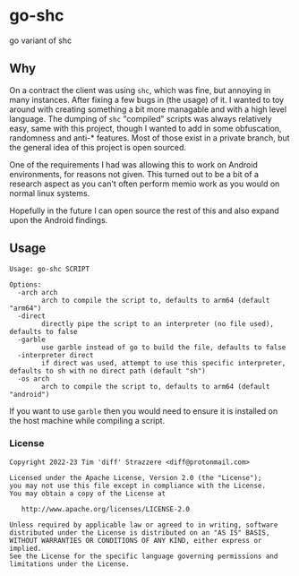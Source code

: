 # go-shc
go variant of shc

## Why

On a contract the client was using `shc`, which was fine, but annoying in many instances. After fixing a few bugs in (the usage) of it. I wanted to toy around with creating something a bit more managable and with a high level language. The dumping of `shc` "compiled" scripts was always relatively easy, same with this project, though I wanted to add in some obfuscation, randomness and anti-* features. Most of those exist in a private branch, but the general idea of this project is open sourced.

One of the requirements I had was allowing this to work on Android environments, for reasons not given. This turned out to be a bit of a research aspect as you can't often perform memio work as you would on normal linux systems.

Hopefully in the future I can open source the rest of this and also expand upon the Android findings.

## Usage

```
Usage: go-shc SCRIPT

Options:
  -arch arch
    	arch to compile the script to, defaults to arm64 (default "arm64")
  -direct
    	directly pipe the script to an interpreter (no file used), defaults to false
  -garble
    	use garble instead of go to build the file, defaults to false
  -interpreter direct
    	if direct was used, attempt to use this specific interpreter, defaults to sh with no direct path (default "sh")
  -os arch
    	arch to compile the script to, defaults to arm64 (default "android")
```

If you want to use `garble` then you would need to ensure it is installed on the host machine while compiling a script.

### License

```
Copyright 2022-23 Tim 'diff' Strazzere <diff@protonmail.com>

Licensed under the Apache License, Version 2.0 (the "License");
you may not use this file except in compliance with the License.
You may obtain a copy of the License at

   http://www.apache.org/licenses/LICENSE-2.0

Unless required by applicable law or agreed to in writing, software
distributed under the License is distributed on an "AS IS" BASIS,
WITHOUT WARRANTIES OR CONDITIONS OF ANY KIND, either express or implied.
See the License for the specific language governing permissions and
limitations under the License.
```